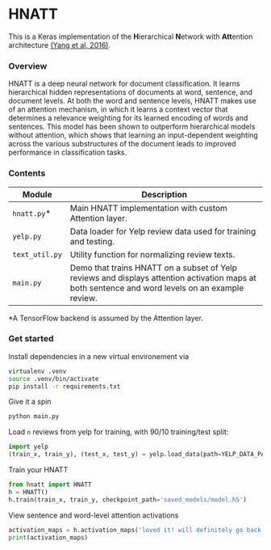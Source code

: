 # HNATT
This is a Keras implementation of the **H**ierarchical **N**etwork with **Att**ention architecture [(Yang et al, 2016)](http://www.cs.cmu.edu/~./hovy/papers/16HLT-hierarchical-attention-networks.pdf). 

### Overview
HNATT is a deep neural network for document classification. It learns hierarchical hidden representations of documents at word, sentence, and document levels. At both the word and sentence levels, HNATT makes use of an attention mechanism, in which it learns a context vector that determines a relevance weighting for its learned encoding of words and sentences. This model has been shown to outperform hierarchical models without attention, which shows that learning an input-dependent weighting across the various substructures of the document leads to improved performance in classification tasks.

### Contents
| Module | Description |
| ------ | ------ |
| `hnatt.py`* | Main HNATT implementation with custom Attention layer. |
| `yelp.py` | Data loader for Yelp review data used for training and testing. |
| `text_util.py` | Utility function for normalizing review texts. |
| `main.py` | Demo that trains HNATT on a subset of Yelp reviews and displays attention activation maps at both sentence and word levels on an example review. |

*A TensorFlow backend is assumed by the Attention layer.

### Get started
Install dependencies in a new virtual environement via
```bash
virtualenv .venv
source .venv/bin/activate
pip install -r requirements.txt
```

Give it a spin
```bash
python main.py
```

Load `n` reviews from yelp for training, with 90/10 training/test split:
```python
import yelp
(train_x, train_y), (test_x, test_y) = yelp.load_data(path=YELP_DATA_PATH, size=1e5, train_ratio=0.9)
```

Train your HNATT
```python
from hnatt import HNATT
h = HNATT()
h.train(train_x, train_y, checkpoint_path='saved_models/model.h5')
```

View sentence and word-level attention activations
```python
activation_maps = h.activation_maps('loved it! will definitely go back again.')
print(activation_maps)
```